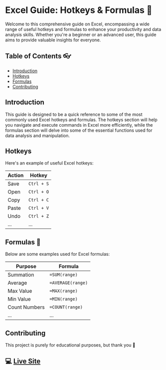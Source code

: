# Excel Guide: Hotkeys & Formulas 🧪

Welcome to this comprehensive guide on Excel, encompassing a wide range of useful hotkeys and formulas to enhance your productivity and data analysis skills. Whether you're a beginner or an advanced user, this guide aims to provide valuable insights for everyone.

## Table of Contents 👓
- [Introduction](#introduction)
- [Hotkeys](#hotkeys)
- [Formulas](#formulas)
- [Contributing](#contributing)

## Introduction

This guide is designed to be a quick reference to some of the most commonly used Excel hotkeys and formulas. The hotkeys section will help you navigate and execute commands in Excel more efficiently, while the formulas section will delve into some of the essential functions used for data analysis and manipulation.

## Hotkeys

Here's an example of useful Excel hotkeys:

| Action                | Hotkey          |
| --------------------- | --------------- |
| Save                  | `Ctrl + S`      |
| Open                  | `Ctrl + O`      |
| Copy                  | `Ctrl + C`      |
| Paste                 | `Ctrl + V`      |
| Undo                  | `Ctrl + Z`      |
| ...                   | ...             |


## Formulas 📓

Below are some examples used for Excel formulas:

| Purpose               | Formula                        |
| --------------------- | ------------------------------ |
| Summation             | `=SUM(range)`                  |
| Average               | `=AVERAGE(range)`              |
| Max Value             | `=MAX(range)`                  |
| Min Value             | `=MIN(range)`                  |
| Count Numbers         | `=COUNT(range)`                |
| ...                   | ...                            |


## Contributing

This project is purely for educational purposes, but thank you 🥰

## :computer: [Live Site](https://tflannagan.github.io/ExcelGuide/)
